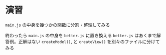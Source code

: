 # 演習
`main.js` の中身を幾つかの関数に分割・整理してみる

終わったら `main.js` の中身を `better.js` に置き換える
`better.js` はあくまで解答例。正解はない
`createModel()`, と `createView()` を別々のファイルに分けてみる
